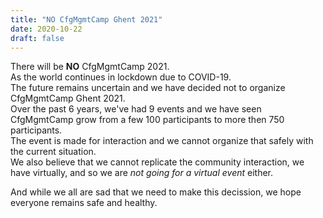 ```yaml
---
title: "NO CfgMgmtCamp Ghent 2021"
date: 2020-10-22
draft: false
---
```



There will be __NO__ CfgMgmtCamp 2021.  
As the world continues in lockdown due to COVID-19.  
The future remains uncertain and we have decided not to organize CfgMgmtCamp Ghent 2021.  
Over the past 6 years, we've had 9 events and we have seen CfgMgmtCamp grow from a few 100 participants to more then 750 participants.  
The event is made for interaction and we cannot organize that safely with the current situation.  
We also believe that we cannot replicate the community interaction, we have virtually,
and so we are _not going for a virtual event_ either.  


And while we all are sad that we need to make this decission, we hope everyone remains safe and healthy.  
